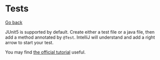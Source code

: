 # Tests

[Go back](../index.md#intellij-idea)

JUnit5 is supported by default. Create either a test file or a java file, then add a method annotated by `@Test`. IntelliJ will understand and add a right arrow to start your test.

You may find [the official tutorial](https://www.jetbrains.com/help/idea/junit.html) useful.